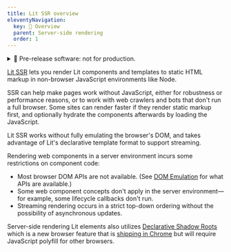 ```yaml
---
title: Lit SSR overview
eleventyNavigation:
  key: 🧪 Overview
  parent: Server-side rendering
  order: 1
---
```


<details class="pre-release">
  <summary> 🧪 Pre-release software: not for production.</summary>
  
  Lit labs packages are published to get feedback from the wider community. This code shouldn't be used in production, but we encourage you to try it out and [file issues](https://github.com/lit/lit/issues/new/choose) for any bugs you find. For general feedback, please use the GitHub [discussion](https://github.com/lit/lit/discussions).

For more information about the Lit labs process, see [Lib Labs](/docs/libraries/labs/)

</details>

[Lit SSR](https://github.com/lit/lit/tree/main/packages/labs/ssr#readme) lets you render Lit components and templates to static HTML markup in non-browser JavaScript environments like Node.

SSR can help make pages work without JavaScript, either for robustness or performance reasons, or to work with web crawlers and bots that don't run a full browser. Some sites can render faster if they render static markup first, and optionally hydrate the components afterwards by loading the JavaScript.

Lit SSR works without fully emulating the browser's DOM, and takes advantage of Lit's declarative template format to support streaming.

Rendering web components in a server environment incurs some restrictions on component code:
- Most browser DOM APIs are not available. (See [DOM Emulation](/docs/ssr/dom-emulation) for what APIs are available.)
- Some web component concepts don't apply in the server environment—for example, some lifecycle callbacks don't run.
- Streaming rendering occurs in a strict top-down ordering without the possibility of asynchronous updates.

Server-side rendering Lit elements also utilizes [Declarative Shadow Roots](https://web.dev/declarative-shadow-dom/) which is a new browser feature that is [shipping in Chrome](https://developer.chrome.com/blog/new-in-chrome-90/#declarative) but will require JavaScript polyfill for other browsers.
